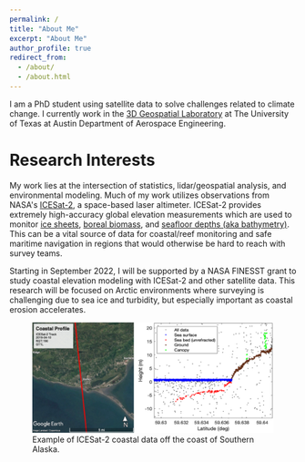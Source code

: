 ```yaml
---
permalink: /
title: "About Me"
excerpt: "About Me"
author_profile: true
redirect_from: 
  - /about/
  - /about.html
---
```

I am a PhD student using satellite data to solve challenges related to climate change. I currently work in the [3D Geospatial Laboratory](https://magruder3dgl.com/) at The University of Texas at Austin Department of Aerospace Engineering.

Research Interests
======
My work lies at the intersection of statistics, lidar/geospatial analysis, and environmental modeling. Much of my work utilizes observations from NASA's [ICESat-2](https://www.nasa.gov/content/goddard/icesat-2), a space-based laser altimeter. ICESat-2 provides extremely high-accuracy global elevation measurements which are used to monitor [ice sheets](https://www.science.org/doi/10.1126/science.aaz5845), [boreal biomass](https://ceos.org/gst/icesat2-boreal-biomass.html), and [seafloor depths (aka bathymetry)](https://www.mdpi.com/2072-4292/11/14/1634). This can be a vital source of data for coastal/reef monitoring and safe maritime navigation in regions that would otherwise be hard to reach with survey teams.

Starting in September 2022, I will be supported by a NASA FINESST grant to study coastal elevation modeling with ICESat-2 and other satellite data. This research will be focused on Arctic environments where surveying is challenging due to sea ice and turbidity, but especially important as coastal erosion accelerates.

<figure>
  <img src="/images/topobathy_profile.png"  width="600", class="center">
  <figcaption>Example of ICESat-2 coastal data off the coast of Southern Alaska.</figcaption>
</figure>

